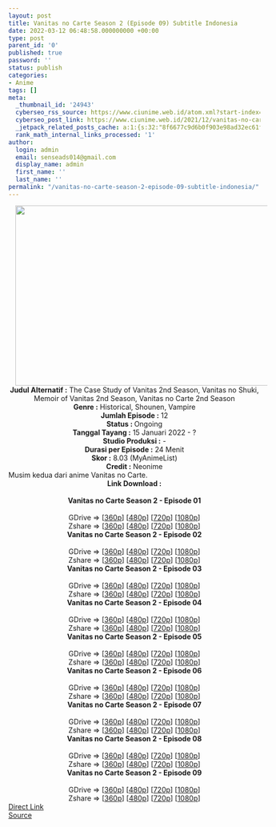 ```yaml
---
layout: post
title: Vanitas no Carte Season 2 (Episode 09) Subtitle Indonesia
date: 2022-03-12 06:48:58.000000000 +00:00
type: post
parent_id: '0'
published: true
password: ''
status: publish
categories:
- Anime
tags: []
meta:
  _thumbnail_id: '24943'
  cyberseo_rss_source: https://www.ciunime.web.id/atom.xml?start-index=1
  cyberseo_post_link: https://www.ciunime.web.id/2021/12/vanitas-no-carte-season-2-subtitle.html
  _jetpack_related_posts_cache: a:1:{s:32:"8f6677c9d6b0f903e98ad32ec61f8deb";a:2:{s:7:"expires";i:1658476592;s:7:"payload";a:3:{i:0;a:1:{s:2:"id";i:25245;}i:1;a:1:{s:2:"id";i:25094;}i:2;a:1:{s:2:"id";i:25040;}}}}
  rank_math_internal_links_processed: '1'
author:
  login: admin
  email: senseads014@gmail.com
  display_name: admin
  first_name: ''
  last_name: ''
permalink: "/vanitas-no-carte-season-2-episode-09-subtitle-indonesia/"
---
```

<div class="separator" style="clear: both; text-align: center;"><a href="https://blogger.googleusercontent.com/img/a/AVvXsEg-UHqKsZWtFqdIVkEHkWsnFPPIXw_GxnUcZWewVEg3K3W13TLHtWaO-T_7UosrPGLl4HK-oQ-Kquv8KM9DAq5Eh8hlltYY-LEdWKfoWhjcFCdyEdOQLJim-rAWxwfx3InyYR0buqEJ2JxmIRTQ9SoxwiIUyReG0_R9-NBlnzW9CuTMUyxAV1imfM1x=s1280" style="margin-left: 1em; margin-right: 1em;"><img border="0" data-original-height="720" data-original-width="1280" height="360" src="{{ site.baseurl }}/assets/2022/03/AVvXsEg-UHqKsZWtFqdIVkEHkWsnFPPIXw_GxnUcZWewVEg3K3W13TLHtWaO-T_7UosrPGLl4HK-oQ-Kquv8KM9DAq5Eh8hlltYY-LEdWKfoWhjcFCdyEdOQLJim-rAWxwfx3InyYR0buqEJ2JxmIRTQ9SoxwiIUyReG0_R9-NBlnzW9CuTMUyxAV1imfM1x=w640-h360" width="640" /></a></div>
<div class="separator" style="clear: both; text-align: center;"></div>
<div style="text-align: center;"><b>Judul</b><b><b> Alternatif</b> :</b> The Case Study of Vanitas 2nd Season, Vanitas no Shuki, Memoir of Vanitas 2nd Season, Vanitas no Carte 2nd Season</div>
<div style="text-align: center;"><b><b>Genre :</b></b> Historical, Shounen, Vampire</div>
<div style="text-align: center;"><b>Jumlah Episode :</b> 12<br /><b>Status :&nbsp;</b>Ongoing<br /><b>Tanggal Tayang :</b> 15 Januari 2022 - ?<br /><b>Studio Produksi :</b>&nbsp;-<br /><b>Durasi per Episode :</b> 24 Menit</div>
<div style="text-align: center;"><b>Skor :</b> 8.03 (MyAnimeList)</div>
<div style="text-align: center;"><b>Credit :</b>&nbsp;Neonime</div>
<div style="text-align: center;"></div>
<div style="text-align: justify;">Musim kedua dari anime&nbsp;Vanitas no Carte.</div>
<div style="text-align: justify;"></div>
<div style="text-align: justify;"></div>
<div style="text-align: center;">
<div style="text-align: center;">
<div style="text-align: left;">
<div style="text-align: center;"><b>Link Download :</b></div>
<div style="text-align: center;"><b><br /></b></div>
<div style="text-align: center;"><span style="text-align: left;"><b>Vanitas no Carte Season 2&nbsp;</b></span><b>- Episode 01</b></div>
<div style="text-align: center;"><b><br /></b></div>
<div style="text-align: center;">GDrive =&gt; [<a href="https://acefile.co/f/65299412/vnc-13-360p-samehadaku-care-mp4" target="_blank" rel="noopener">360p</a>] [<a href="https://acefile.co/f/65305664/neonime_vnc-13-480p-zip" target="_blank" rel="noopener">480p</a>] [<a href="https://acefile.co/f/65305670/neonime_vnc-13-720p-zip" target="_blank" rel="noopener">720p</a>] [<a href="https://acefile.co/f/65305677/neonime_vnc-13-1080p-zip" target="_blank" rel="noopener">1080p</a>]</div>
<div style="text-align: center;">Zshare =&gt; [<a href="https://www105.zippyshare.com/v/GUrIzE04/file.html" target="_blank" rel="noopener">360p</a>] [<a href="https://www12.zippyshare.com/v/Xwr3cWsp/file.html" target="_blank" rel="noopener">480p</a>] [<a href="https://www41.zippyshare.com/v/Ny6DewoE/file.html" target="_blank" rel="noopener">720p</a>] [<a href="https://www47.zippyshare.com/v/yqjL4GiU/file.html" target="_blank" rel="noopener">1080p</a>]</div>
<div style="text-align: center;"></div>
<div style="text-align: center;">
<div><span style="text-align: left;"><b>Vanitas no Carte Season 2&nbsp;</b></span><b>- Episode 02</b></div>
<div><b><br /></b></div>
<div>GDrive =&gt; [<a href="https://acefile.co/f/65918600/vnc-14-360p-samehadaku-care-mp4" target="_blank" rel="noopener">360p</a>] [<a href="https://acefile.co/f/65930326/neonime_vnc-14-480p-zip" target="_blank" rel="noopener">480p</a>] [<a href="https://acefile.co/f/65930329/neonime_vnc-14-720p-zip" target="_blank" rel="noopener">720p</a>] [<a href="https://acefile.co/f/65930335/neonime_vnc-14-1080p-zip" target="_blank" rel="noopener">1080p</a>]</div>
<div>Zshare =&gt; [<a href="https://www111.zippyshare.com/v/24v8LEdy/file.html" target="_blank" rel="noopener">360p</a>] [<a href="https://www45.zippyshare.com/v/Fpdg0qXZ/file.html" target="_blank" rel="noopener">480p</a>] [<a href="https://www35.zippyshare.com/v/raipg5Pg/file.html" target="_blank" rel="noopener">720p</a>] [<a href="https://www108.zippyshare.com/v/akQawY0P/file.html" target="_blank" rel="noopener">1080p</a>]</div>
<div></div>
<div>
<div><span style="text-align: left;"><b>Vanitas no Carte Season 2&nbsp;</b></span><b>- Episode 03</b></div>
<div><b><br /></b></div>
<div>GDrive =&gt; [<a href="https://acefile.co/f/66514880/oploverz-fan-vncsp2-03-mp4-360p-mp4" target="_blank" rel="noopener">360p</a>] [<a href="https://acefile.co/f/66519715/neonime_vncsp2-03-480p-zip" target="_blank" rel="noopener">480p</a>] [<a href="https://acefile.co/f/66519887/neonime_vncsp2-03-720p-zip" target="_blank" rel="noopener">720p</a>] [<a href="https://acefile.co/f/66519652/neonime_vncsp2-03-1080p-zip" target="_blank" rel="noopener">1080p</a>]</div>
<div>Zshare =&gt; [<a href="https://www68.zippyshare.com/v/bPAZLzGx/file.html" target="_blank" rel="noopener">360p</a>] [<a href="https://www42.zippyshare.com/v/Pw1hMNaW/file.html" target="_blank" rel="noopener">480p</a>] [<a href="https://www59.zippyshare.com/v/hgprBSqK/file.html" target="_blank" rel="noopener">720p</a>] [<a href="https://www94.zippyshare.com/v/RM3U0whv/file.html" target="_blank" rel="noopener">1080p</a>]</div>
</div>
<div></div>
<div>
<div><span style="text-align: left;"><b>Vanitas no Carte Season 2&nbsp;</b></span><b>- Episode 04</b></div>
<div><b><br /></b></div>
<div>GDrive =&gt; [<a href="https://acefile.co/f/67121602/oploverz-fan-vncsp2-04-mp4-360p-mp4" target="_blank" rel="noopener">360p</a>] [<a href="https://acefile.co/f/67135375/neonime_vncsp2_04-480p-zip" target="_blank" rel="noopener">480p</a>] [<a href="https://acefile.co/f/67135379/neonime_vncsp2_04-720p-zip" target="_blank" rel="noopener">720p</a>] [<a href="https://acefile.co/f/67135382/neonime_vncsp2_04-1080p-zip" target="_blank" rel="noopener">1080p</a>]</div>
<div>Zshare =&gt; [<a href="https://www61.zippyshare.com/v/RckrZ6Vq/file.html" target="_blank" rel="noopener">360p</a>] [<a href="https://www24.zippyshare.com/v/sfLjct24/file.html" target="_blank" rel="noopener">480p</a>] [<a href="https://www103.zippyshare.com/v/UrOKqUe4/file.html" target="_blank" rel="noopener">720p</a>] [<a href="https://www70.zippyshare.com/v/Gb9Dadvt/file.html" target="_blank" rel="noopener">1080p</a>]</div>
</div>
<div></div>
<div>
<div><span style="text-align: left;"><b>Vanitas no Carte Season 2&nbsp;</b></span><b>- Episode 05</b></div>
<div><b><br /></b></div>
<div>GDrive =&gt; [<a href="https://acefile.co/f/67720085/vnc-17-360p-samehadaku-care-mp4" target="_blank" rel="noopener">360p</a>] [<a href="https://acefile.co/f/67720962/neonime_vnc-17-480p-zip" target="_blank" rel="noopener">480p</a>] [<a href="https://acefile.co/f/67720964/neonime_vnc-17-720p-zip" target="_blank" rel="noopener">720p</a>] [<a href="https://acefile.co/f/67721135/neonime_vnc-17-1080p-zip" target="_blank" rel="noopener">1080p</a>]</div>
<div>Zshare =&gt; [<a href="https://www68.zippyshare.com/v/eCd8bhQ6/file.html" target="_blank" rel="noopener">360p</a>] [<a href="https://www46.zippyshare.com/v/Nedglcls/file.html" target="_blank" rel="noopener">480p</a>] [<a href="https://www46.zippyshare.com/v/OfVeMt95/file.html" target="_blank" rel="noopener">720p</a>] [<a href="https://www83.zippyshare.com/v/9108256g/file.html" target="_blank" rel="noopener">1080p</a>]</div>
</div>
<div></div>
<div>
<div><span style="text-align: left;"><b>Vanitas no Carte Season 2&nbsp;</b></span><b>- Episode 06</b></div>
<div><b><br /></b></div>
<div>GDrive =&gt; [<a href="https://acefile.co/f/68343975/vnc-18-360p-samehadaku-care-mp4" target="_blank" rel="noopener">360p</a>] [<a href="https://acefile.co/f/68343980/vnc-18-480p-samehadaku-care-mp4" target="_blank" rel="noopener">480p</a>] [<a href="https://acefile.co/f/68344207/vnc-18-mp4hd-samehadaku-care-mp4" target="_blank" rel="noopener">720p</a>] [<a href="https://acefile.co/f/68344590/vnc-18-fullhd-samehadaku-care-mp4" target="_blank" rel="noopener">1080p</a>]</div>
<div>Zshare =&gt; [<a href="https://www61.zippyshare.com/v/VFF0da8o/file.html" target="_blank" rel="noopener">360p</a>] [<a href="https://www61.zippyshare.com/v/vozAI6xA/file.html" target="_blank" rel="noopener">480p</a>] [<a href="https://www61.zippyshare.com/v/Ved7w1rR/file.html" target="_blank" rel="noopener">720p</a>] [<a href="https://www97.zippyshare.com/v/tMcnEshL/file.html" target="_blank" rel="noopener">1080p</a>]</div>
</div>
<div></div>
<div>
<div><span style="text-align: left;"><b>Vanitas no Carte Season 2&nbsp;</b></span><b>- Episode 07</b></div>
<div><b><br /></b></div>
<div>GDrive =&gt; [<a href="https://acefile.co/f/68898505/vnc-19-360p-samehadaku-care-mp4" target="_blank" rel="noopener">360p</a>] [<a href="https://acefile.co/f/68898508/vnc-19-480p-samehadaku-care-mp4" target="_blank" rel="noopener">480p</a>] [<a href="https://acefile.co/f/68898773/vnc-19-mp4hd-samehadaku-care-mp4" target="_blank" rel="noopener">720p</a>] [<a href="https://acefile.co/f/68899302/vnc-19-fullhd-samehadaku-care-mp4" target="_blank" rel="noopener">1080p</a>]</div>
<div>Zshare =&gt; [<a href="https://www101.zippyshare.com/v/zKGuMLoZ/file.html" target="_blank" rel="noopener">360p</a>] [<a href="https://www101.zippyshare.com/v/oTm7QvV9/file.html" target="_blank" rel="noopener">480p</a>] [<a href="https://www101.zippyshare.com/v/pTAi4wJI/file.html" target="_blank" rel="noopener">720p</a>] [<a href="https://www107.zippyshare.com/v/KM3V4ndG/file.html" target="_blank" rel="noopener">1080p</a>]</div>
</div>
<div></div>
<div>
<div><span style="text-align: left;"><b>Vanitas no Carte Season 2&nbsp;</b></span><b>- Episode 08</b></div>
<div><b><br /></b></div>
<div>GDrive =&gt; [<a href="https://acefile.co/f/69430030/oploverz-asia-vncsp2-08-mp4-360p-mp4" target="_blank" rel="noopener">360p</a>] [<a href="https://acefile.co/f/69433626/neonime_vncsp2-08-480p-zip" target="_blank" rel="noopener">480p</a>] [<a href="https://acefile.co/f/69433906/neonime_vncsp2-08-720p-zip" target="_blank" rel="noopener">720p</a>] [<a href="https://acefile.co/f/69433802/neonime_vncsp2-08-1080p-zip" target="_blank" rel="noopener">1080p</a>]</div>
<div>Zshare =&gt; [<a href="https://www118.zippyshare.com/v/O1AgpCIu/file.html" target="_blank" rel="noopener">360p</a>] [<a href="https://www79.zippyshare.com/v/zPBAsl7L/file.html" target="_blank" rel="noopener">480p</a>] [<a href="https://www98.zippyshare.com/v/ZM48D3iI/file.html" target="_blank" rel="noopener">720p</a>] [<a href="https://www9.zippyshare.com/v/2v5J4VxH/file.html" target="_blank" rel="noopener">1080p</a>]</div>
</div>
<div></div>
<div>
<div><span style="text-align: left;"><b>Vanitas no Carte Season 2&nbsp;</b></span><b>- Episode 09</b></div>
<div><b><br /></b></div>
<div>GDrive =&gt; [<a href="https://acefile.co/f/69944510/oploverz-asia-vncsp2-09-mp4-360p-mp4" target="_blank" rel="noopener">360p</a>] [<a href="https://acefile.co/f/69944862/neonime_vncsp2-09-480p-zip" target="_blank" rel="noopener">480p</a>] [<a href="https://acefile.co/f/69945164/neonime_vncsp2-09-720p-zip" target="_blank" rel="noopener">720p</a>] [<a href="https://acefile.co/f/69945710/neonime_vncsp2-09-1080p-zip" target="_blank" rel="noopener">1080p</a>]</div>
<div>Zshare =&gt; [<a href="https://www84.zippyshare.com/vhttps://www84.zippyshare.com/v/CsX2W1z9/file.htmlCsX2W1z9/file.html" target="_blank" rel="noopener">360p</a>] [<a href="https://www43.zippyshare.com/v/e8Xoa9wK/file.html" target="_blank" rel="noopener">480p</a>] [<a href="https://www17.zippyshare.com/v/pgm5YEsM/file.html" target="_blank" rel="noopener">720p</a>] [<a href="https://www62.zippyshare.com/v/t8V9JRA5/file.html" target="_blank" rel="noopener">1080p</a>]</div>
</div>
</div>
</div>
</div>
</div>
<link rel="stylesheet" href="https://cdnjs.cloudflare.com/ajax/libs/font-awesome/4.7.0/css/font-awesome.min.css" />
<div class="divbtn"> <a href="https://handymansurrender.com/fihup8buzv?key=94550f7ce39444073321dde3b8782f97" class="btn"><i class="fa fa-download"></i> Direct Link</a> <br /><a href="https://www.ciunime.web.id/2021/12/vanitas-no-carte-season-2-subtitle.html">Source</a> </div>
